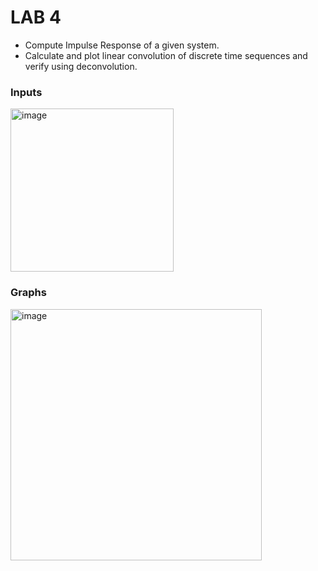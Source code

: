 # LAB 4

- Compute Impulse Response of a given system.
- Calculate and plot linear convolution of discrete time sequences and verify using deconvolution.
### Inputs
<img width="261" alt="image" src="https://user-images.githubusercontent.com/82091082/229850650-3d367144-26b6-42e7-8cec-66badd1bef70.png">

### Graphs
<img width="402" alt="image" src="https://user-images.githubusercontent.com/82091082/229850553-c63d8b8b-3f66-4190-8ef4-c6be0c2ddce2.png">


